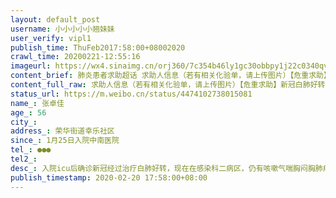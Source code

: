 ```yaml
---
layout: default_post
username: 小小小小小翘妹妹
user_verify: vipl1
publish_time: ThuFeb2017:58:00+08002020
crawl_time: 20200221-12:55:16
imageurl: https://wx4.sinaimg.cn/orj360/7c354b46ly1gc30obbpy1j22c0340qv7.jpg,https://wx1.sinaimg.cn/orj360/7c354b46ly1gc30o9uxoaj22c0340hdv.jpg,https://wx1.sinaimg.cn/orj360/7c354b46ly1gc30ocpcoxj22c0340kjm.jpg,https://wx4.sinaimg.cn/orj360/7c354b46ly1gc30od9qthj20u00mi1du.jpg,https://wx1.sinaimg.cn/orj360/7c354b46ly1gc30oec4q7j22c03401kx.jpg,https://wx3.sinaimg.cn/orj360/7c354b46ly1gc30ofegapj20mi0u0nov.jpg,https://wx4.sinaimg.cn/orj360/7c354b46ly1gc30ohnekzj22c0340hdt.jpg,https://wx2.sinaimg.cn/orj360/7c354b46ly1gc30ofzsmtj20mi0u0x0j.jpg,https://wx1.sinaimg.cn/orj360/7c354b46ly1gc30ogdlqmj20mi0u0h4z.jpg
content_brief: 肺炎患者求助超话 求助人信息（若有相关化验单，请上传图片）【危重求助】新冠白肺好转但仍严重【轻症求助】否全家同住人口数:3【去世人数】0【危重人数】1【全家感染人数】1【姓名】张卓佳【年龄】56【所在城市和区】武汉市硚口区【所在小区、社区】荣华街道幸乐社区【患病时间】1月25 ...全文
content_full_raw: 求助人信息（若有相关化验单，请上传图片）【危重求助】新冠白肺好转但仍严重【轻症求助】否全家同住人口数:3【去世人数】0【危重人数】1【全家感染人数】1【姓名】张卓佳【年龄】56【所在城市和区】武汉市硚口区【所在小区、社区】荣华街道幸乐社区【患病时间】1月25日入院中南医院【联系方式】●●●【密切接触者】被赶出院回家就有了密切接触者【病情描述】入院icu后确诊新冠经过治疗白肺好转，现在在感染科二病区，仍有咳嗽气喘胸闷胸肺疼，且有呼吸困难，身体乏力。入院一直未做ct，但因核酸检测多次阴性，院方强制要求其出院，说符合出院标准…且今天已第三天不给治疗只给止咳药。强烈要求下今早做了ct拿到报告结果，检测结果显示双肺可见多发斑片状磨玻璃密度影，并纤维灶伴胸膜增厚粘连，双肺病毒性可能（病灶纤维化显著）现在医院已经强制派车送回家了。社区联系方舱提交了出院证明及ct，但因病情严重方舱不收，其他医院目前还没联系到可接受医院。【主要诉求】1.投诉中南医院不负责任，不顾病情强制出院。很感谢医生护士的治疗与照顾让母亲捡回一条命。但也希望各级领导能重视，严苛出院标准，在ct及除发烧外其他临床症状都有、不确定是否还有传播可能时，是否也在社区安排好转运的隔离点再强制送回家！且目前发生了很多例出院复发病例并生命垂危。2.急需医院隔离治疗。
status_url: https://m.weibo.cn/status/4474102738015081
name_: 张卓佳
age_: 56
city_: 
address_: 荣华街道幸乐社区
since_: 1月25日入院中南医院
tel_: ●●●
tel2_: 
desc_: 入院icu后确诊新冠经过治疗白肺好转，现在在感染科二病区，仍有咳嗽气喘胸闷胸肺疼，且有呼吸困难，身体乏力。入院一直未做ct，但因核酸检测多次阴性，院方强制要求其出院，说符合出院标准…且今天已第三天不给治疗只给止咳药。强烈要求下今早做了ct拿到报告结果，检测结果显示双肺可见多发斑片状磨玻璃密度影，并纤维灶伴胸膜增厚粘连，双肺病毒性可能（病灶纤维化显著）现在医院已经强制派车送回家了。社区联系方舱提交了出院证明及ct，但因病情严重方舱不收，其他医院目前还没联系到可接受医院。
publish_timestamp: 2020-02-20 17:58:00+08:00
---
```

